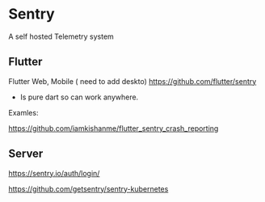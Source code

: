 # Sentry

A self hosted Telemetry system

## Flutter
Flutter Web, Mobile ( need to add deskto)
https://github.com/flutter/sentry

- Is pure dart so can work anywhere.

Examles:

https://github.com/iamkishanme/flutter_sentry_crash_reporting



## Server
https://sentry.io/auth/login/

https://github.com/getsentry/sentry-kubernetes




